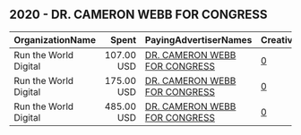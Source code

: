 ## 2020 - DR. CAMERON WEBB FOR CONGRESS 
|OrganizationName|Spent|PayingAdvertiserNames|CreativeUrls|Impressions|Genders|AgeBrackets|CountryCodes|BillingAddresses|CandidateBallotInformation|
|:---|---:|:---|:---|---:|:---|:---|:---|:---|:---|
|Run the World Digital|107.00 USD|[DR. CAMERON WEBB FOR CONGRESS](2020/DR._CAMERON_WEBB_FOR_CONGRESS.md)|[0](https://www.snap.com/political-ads/asset/5a8ade3eea11f747e7d7f9eb17a03bcb85dd77d671624fa1ce49729551cdb857?mediaType=mp4)|12,730||18+|united states|"1324 Spaight St,Madison,53703,US"|Cameron Webb for Congress|
|Run the World Digital|175.00 USD|[DR. CAMERON WEBB FOR CONGRESS](2020/DR._CAMERON_WEBB_FOR_CONGRESS.md)|[0](https://www.snap.com/political-ads/asset/877ccef109e4c4296183ba320495ff7c5002e1dbddad71a80581eb9509b6b47c?mediaType=mp4)|25,519||18+|united states|"1324 Spaight St,Madison,53703,US"|Cameron Webb for Congress|
|Run the World Digital|485.00 USD|[DR. CAMERON WEBB FOR CONGRESS](2020/DR._CAMERON_WEBB_FOR_CONGRESS.md)|[0](https://www.snap.com/political-ads/asset/c02781223189b2f03d053ec5dabba99433b38a651e023409d0c210094198f14c?mediaType=mp4)|60,547||18+|united states|"1324 Spaight St,Madison,53703,US"|Cameron Webb for Congress VA5|
